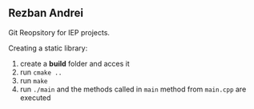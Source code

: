 
## Rezban Andrei

Git Reopsitory for IEP projects.

Creating a static library:

 1. create a **build** folder and acces it
 2. run `cmake ..`
 3. run `make`
 4. run `./main` and the methods called in `main` method from `main.cpp` are executed
